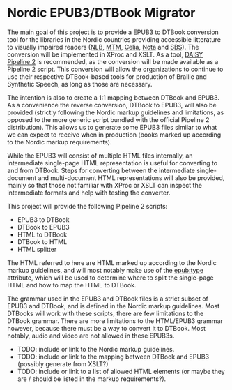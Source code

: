 Nordic EPUB3/DTBook Migrator
============================

The main goal of this project is to provide a EPUB3 to DTBook conversion tool for the libraries in the Nordic countries providing accessible litterature to visually impaired readers
([NLB](http://www.nlb.no/), [MTM](http://mtm.se/), [Celia](http://www.celia.fi/), [Nota](http://www.nota.nu/) and [SBS](http://sbs.ch/)).
The conversion will be implemented in XProc and XSLT. As a tool, [DAISY Pipeline 2](http://www.daisy.org/pipeline2) is recommended,
as the conversion will be made available as a Pipeline 2 script.
This conversion will allow the organizations to continue to use their respective DTBook-based tools for production of Braille and Synthetic Speech, as long as those are necessary.

The intention is also to create a 1:1 mapping between DTBook and EPUB3. As a convenience the reverse conversion, DTBook to EPUB3, will also be provided (strictly following the
Nordic markup guidelines and limitations, as opposed to the more generic script bundled with the official Pipeline 2 distribution). This allows us to generate some EPUB3 files
similar to what we can expect to receive when in production (books marked up according to the Nordic markup requirements).

While the EPUB3 will consist of multiple HTML files internally, an intermediate single-page HTML representation is useful for converting to and from DTBook. Steps for converting
between the intermediate single-document and multi-document HTML representations will also be provided, mainly so that those not familiar with XProc or XSLT can inspect the intermediate formats and help with testing the converter.

This project will provide the following Pipeline 2 scripts:

 * EPUB3 to DTBook
 * DTBook to EPUB3
 * HTML to DTBook
 * DTBook to HTML
 * HTML splitter

The HTML referred to here are HTML marked up according to the Nordic markup guidelines, and will most notably make use of the
[epub:type](http://www.idpf.org/accessibility/guidelines/content/semantics/epub-type.php) attribute, which will be used to determine where to split the single-page HTML and how to
map the HTML to DTBook.

The grammar used in the EPUB3 and DTBook files is a strict subset of EPUB3 and DTBook, and is defined in the Nordic markup guidelines. Most DTBooks will work with these scripts, there
are few limitations to the DTBook grammar. There are more limitations to the HTML/EPUB3 grammar however, because there must be a way to convert it to DTBook.
Most notably, audio and video are not allowed in these EPUB3s.

* TODO: include or link to the Nordic markup guidelines.
* TODO: include or link to the mapping between DTBook and EPUB3 (possibly generate from XSLT?)
* TODO: include or link to a list of allowed HTML elements (or maybe they are / should be listed in the markup requirements?).
